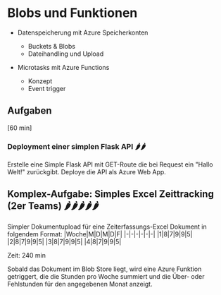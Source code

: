 # Blobs und Funktionen

- Datenspeicherung mit Azure Speicherkonten
  - Buckets & Blobs
  - Dateihandling und Upload

- Microtasks mit Azure Functions
  - Konzept
  - Event trigger
  

## Aufgaben
[60 min]

### Deployment einer simplen Flask API 🌶️🌶️
Erstelle eine Simple Flask API mit GET-Route die bei Request ein "Hallo Welt!" zurückgibt. Deploye die API als Azure Web App.


## Komplex-Aufgabe: Simples Excel Zeittracking (2er Teams) 🌶️🌶️🌶️🌶️🌶️
Simpler Dokumentupload für eine Zeiterfassungs-Excel Dokument in folgendem Format:
|Woche|M|D|M|D|F|
|-|-|-|-|-|-|
|1|8|7|9|9|5|
|2|8|7|9|9|5|
|3|8|7|9|9|5|
|4|8|7|9|9|5|

Zeit: 240 min 

Sobald das Dokument im Blob Store liegt, wird eine Azure Funktion getriggert, die die Stunden pro Woche summiert und die Über- oder Fehlstunden für den angegebenen Monat anzeigt.